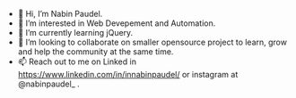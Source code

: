 - 👋 Hi, I’m Nabin Paudel.
- 👀 I’m interested in Web Devepement and Automation.
- 🌱 I’m currently learning jQuery.
- 💞️ I’m looking to collaborate on smaller opensource project to learn, grow and help the community at the same time.
- 📫 Reach out to me on Linked in https://www.linkedin.com/in/innabinpaudel/ or instagram at @nabinpaudel_  .

<!---
nabinpaudel-np/nabinpaudel-np is a ✨ special ✨ repository because its `README.md` (this file) appears on your GitHub profile.
You can click the Preview link to take a look at your changes.
--->

